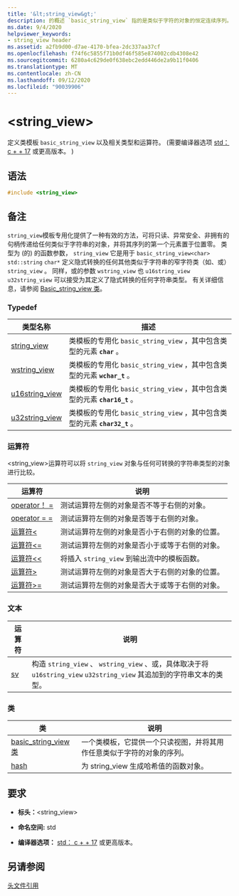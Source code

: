```yaml
---
title: '&lt;string_view&gt;'
description: 的概述 `basic_string_view` 指的是类似于字符的对象的恒定连续序列。
ms.date: 9/4/2020
helpviewer_keywords:
- string_view header
ms.assetid: a2fb9d00-d7ae-4170-bfea-2dc337aa37cf
ms.openlocfilehash: f74f6c5855f71b0df46f585e874002cdb4308e42
ms.sourcegitcommit: 6280a4c629de0f638ebc2edd446de2a9b11f0406
ms.translationtype: MT
ms.contentlocale: zh-CN
ms.lasthandoff: 09/12/2020
ms.locfileid: "90039906"
---
```

# <a name="ltstring_viewgt"></a>&lt;string_view&gt;

定义类模板 `basic_string_view` 以及相关类型和运算符。  (需要编译器选项 [std： c + + 17](../build/reference/std-specify-language-standard-version.md) 或更高版本。 ) 

## <a name="syntax"></a>语法

```cpp
#include <string_view>
```

## <a name="remarks"></a>备注

`string_view`模板专用化提供了一种有效的方法，可将只读、异常安全、非拥有的句柄传递给任何类似于字符串的对象，并将其序列的第一个元素置于位置零。 类型为 (的) 的函数参数， `string_view` 它是用于 `basic_string_view<char>` `std::string` `char*` 定义隐式转换的任何其他类似于字符串的窄字符类（如、或） `string_view` 。 同样，或的参数 `wstring_view` 也 `u16string_view` `u32string_view` 可以接受为其定义了隐式转换的任何字符串类型。 有关详细信息，请参阅 [Basic_string_view 类](../standard-library/basic-string-view-class.md)。

### <a name="typedefs"></a>Typedef

|类型名称|描述|
|-|-|
|[string_view](../standard-library/string-view-typedefs.md#string_view)|类模板的专用化 `basic_string_view` ，其中包含类型的元素 **`char`** 。|
|[wstring_view](../standard-library/string-view-typedefs.md#wstring_view)|类模板的专用化 `basic_string_view` ，其中包含类型的元素 **`wchar_t`** 。|
|[u16string_view](../standard-library/string-view-typedefs.md#u16string_view)|类模板的专用化 `basic_string_view` ，其中包含类型的元素 **`char16_t`** 。|
|[u32string_view](../standard-library/string-view-typedefs.md#u32string_view)|类模板的专用化 `basic_string_view` ，其中包含类型的元素 **`char32_t`** 。|

### <a name="operators"></a>运算符

\<string_view>运算符可以将 `string_view` 对象与任何可转换的字符串类型的对象进行比较。

|运算符|说明|
|-|-|
|[operator！ =](../standard-library/string-view-operators.md#op_neq)|测试运算符左侧的对象是否不等于右侧的对象。|
|[operator = =](../standard-library/string-view-operators.md#op_eq_eq)|测试运算符左侧的对象是否等于右侧的对象。|
|[运算符<](../standard-library/string-view-operators.md#op_lt)|测试运算符左侧的对象是否小于右侧的对象的位置。|
|[运算符<=](../standard-library/string-view-operators.md#op_lt_eq)|测试运算符左侧的对象是否小于或等于右侧的对象。|
|[运算符<\<](../standard-library/string-view-operators.md#op_lt_lt)|将插入 `string_view` 到输出流中的模板函数。|
|[运算符>](../standard-library/string-view-operators.md#op_gt)|测试运算符左侧的对象是否大于右侧的对象的位置。|
|[运算符>=](../standard-library/string-view-operators.md#op_gt_eq)|测试运算符左侧的对象是否大于或等于右侧的对象。|

### <a name="literals"></a>文本

|运算符|说明|
|-|-|
|[sv](../standard-library/string-view-operators.md#op_sv)|构造 `string_view` 、 `wstring_view` 、或，具体取决于将 `u16string_view` `u32string_view` 其追加到的字符串文本的类型。|

### <a name="classes"></a>类

|类|说明|
|-|-|
|[basic_string_view 类](../standard-library/basic-string-view-class.md)|一个类模板，它提供一个只读视图，并将其用作任意类似于字符的对象的序列。|
|[hash](string-view-hash.md)|为 string_view 生成哈希值的函数对象。|

## <a name="requirements"></a>要求

- **标头：**\<string_view>

- **命名空间:** std

- **编译器选项：** [std： c + + 17](../build/reference/std-specify-language-standard-version.md) 或更高版本。

## <a name="see-also"></a>另请参阅

[头文件引用](../standard-library/cpp-standard-library-header-files.md)
